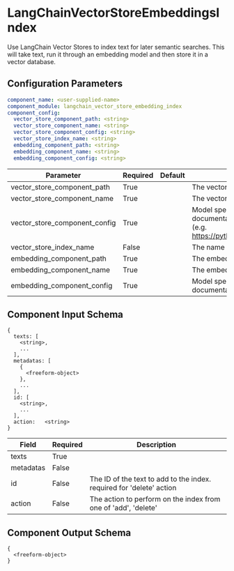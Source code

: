 # LangChainVectorStoreEmbeddingsIndex

Use LangChain Vector Stores to index text for later semantic searches. This will take text, run it through an embedding model and then store it in a vector database.

## Configuration Parameters

```yaml
component_name: <user-supplied-name>
component_module: langchain_vector_store_embedding_index
component_config:
  vector_store_component_path: <string>
  vector_store_component_name: <string>
  vector_store_component_config: <string>
  vector_store_index_name: <string>
  embedding_component_path: <string>
  embedding_component_name: <string>
  embedding_component_config: <string>
```

| Parameter | Required | Default | Description |
| --- | --- | --- | --- |
| vector_store_component_path | True |  | The vector store library path - e.g. 'langchain_community.vectorstores' |
| vector_store_component_name | True |  | The vector store to use - e.g. 'Pinecone' |
| vector_store_component_config | True |  | Model specific configuration for the vector store. See LangChain documentation for valid parameter names for this specific component (e.g. https://python.langchain.com/docs/integrations/vectorstores/pinecone). |
| vector_store_index_name | False |  | The name of the index to use |
| embedding_component_path | True |  | The embedding library path - e.g. 'langchain_community.embeddings' |
| embedding_component_name | True |  | The embedding model to use - e.g. BedrockEmbeddings |
| embedding_component_config | True |  | Model specific configuration for the embedding model. See documentation for valid parameter names. |


## Component Input Schema

```
{
  texts: [
    <string>,
    ...
  ],
  metadatas: [
    {
      <freeform-object>
    },
    ...
  ],
  id: [
    <string>,
    ...
  ],
  action:   <string>
}
```
| Field | Required | Description |
| --- | --- | --- |
| texts | True |  |
| metadatas | False |  |
| id | False | The ID of the text to add to the index. required for 'delete' action |
| action | False | The action to perform on the index from one of 'add', 'delete' |


## Component Output Schema

```
{
  <freeform-object>
}
```
